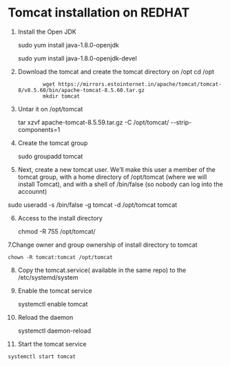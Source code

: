 # Tomcat installation on REDHAT
1. Install the Open JDK

   sudo yum install java-1.8.0-openjdk

   sudo yum install java-1.8.0-openjdk-devel

2. Download the tomcat and create the tomcat directory  on /opt
                  cd /opt

               wget https://mirrors.estointernet.in/apache/tomcat/tomcat-8/v8.5.60/bin/apache-tomcat-8.5.60.tar.gz
               mkdir tomcat

3. Untar it on /opt/tomcat

    tar xzvf apache-tomcat-8.5.59.tar.gz -C /opt/tomcat/ --strip-components=1
 
 4. Create the tomcat group
 
    sudo groupadd tomcat
 
 5. Next, create a new tomcat user. We’ll make this user a member of the tomcat group, with a home directory of /opt/tomcat (where we will install Tomcat), and with a shell of /bin/false (so nobody can log into the accounnt)
 
   sudo useradd -s /bin/false -g tomcat -d /opt/tomcat tomcat
 
 6. Access to the install directory
 
     chmod -R 755 /opt/tomcat/
 
 7.Change  owner and group  ownership of install directory to tomcat

    chown -R tomcat:tomcat /opt/tomcat
 
 8. Copy the tomcat.service( available in the same repo) to the /etc/systemd/system
 
 9. Enable the tomcat service
 
    systemctl enable tomcat
 
 10. Reload the daemon
 
     systemctl daemon-reload
 
 11. Start the tomcat service
 
    systemctl start tomcat
 
